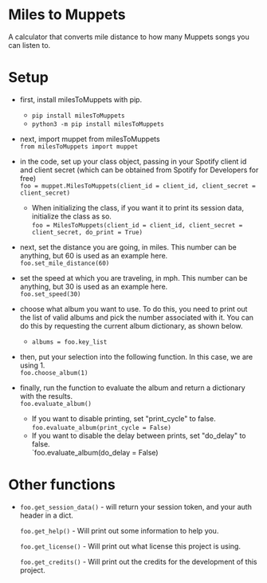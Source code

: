 # Miles to Muppets
A calculator that converts mile distance to how many Muppets songs you can listen to.

# Setup

- first, install milesToMuppets with pip.
    - `pip install milesToMuppets`
    - `python3 -m pip install milesToMuppets`

- next, import muppet from milesToMuppets <br>
`from milesToMuppets import muppet` <br>

- in the code, set up your class object, passing in your Spotify client id and client secret (which can be obtained from Spotify for Developers for free) <br>
`foo = muppet.MilesToMuppets(client_id = client_id, client_secret = client_secret)` <br>

    - When initializing the class, if you want it to print its session data, initialize the class as so. <br>
`foo = MilesToMuppets(client_id = client_id, client_secret = client_secret, do_print = True)`

- next, set the distance you are going, in miles. This number can be anything, but 60 is used as an example here. <br>
  `foo.set_mile_distance(60)`

- set the speed at which you are traveling, in mph. This number can be anything, but 30 is used as an example here. <br>
`foo.set_speed(30)`

- choose what album you want to use. To do this, you need to print out the list of valid albums and pick the number associated with it. You can do this by requesting the current album dictionary, as shown below. <br>
    - `albums = foo.key_list` <br>

- then, put your selection into the following function. In this case, we are using 1. <br>
`foo.choose_album(1)`

- finally, run the function to evaluate the album and return a dictionary with the results.<br>
`foo.evaluate_album()`
    - If you want to disable printing, set "print_cycle" to false. <br>
    `foo.evaluate_album(print_cycle = False)`
    - If you want to disable the delay between prints, set "do_delay" to false. <br>
    `foo.evaluate_album(do_delay = False)


# Other functions

- `foo.get_session_data()` - will return your session token, and your auth header in a dict.

  `foo.get_help()` - Will print out some information to help you.
  
  `foo.get_license()` - Will print out what license this project is using.

  `foo.get_credits()` - Will print out the credits for the development of this project.
